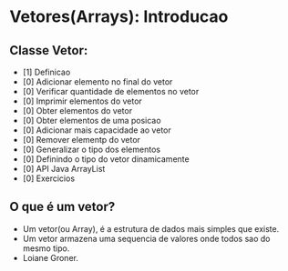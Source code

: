 # Vetores(Arrays): Introducao
## Classe Vetor:
* [1] Definicao
* [0] Adicionar elemento no final do vetor
* [0] Verificar quantidade de elementos no vetor
* [0] Imprimir elementos do vetor
* [0] Obter elementos do vetor
* [0] Obter elementos de uma posicao
* [0] Adicionar mais capacidade ao vetor
* [0] Remover elementp do vetor
* [0] Generalizar o tipo dos elementos
* [0] Definindo o tipo do vetor dinamicamente
* [0] API Java ArrayList
* [0] Exercicios

## O que é um vetor?
 - Um vetor(ou Array), é a estrutura de dados mais simples que existe.
 - Um vetor armazena uma sequencia de valores onde todos sao do mesmo tipo.
 - Loiane Groner.